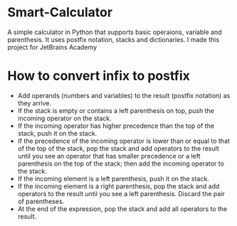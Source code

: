 # Smart-Calculator
 A simple calculator in Python that supports basic operaions, variable and parenthesis. It uses postfix notation, stacks and dictionaries.
 I made this project for JetBrains Academy

# How to convert infix to postfix
* Add operands (numbers and variables) to the result (postfix notation) as they arrive.
* If the stack is empty or contains a left parenthesis on top, push the incoming operator on the stack.
* If the incoming operator has higher precedence than the top of the stack, push it on the stack.
* If the precedence of the incoming operator is lower than or equal to that of the top of the stack, pop the stack and add operators to the result until you see an operator that has smaller precedence or a left parenthesis on the top of the stack; then add the incoming operator to the stack.
* If the incoming element is a left parenthesis, push it on the stack.
* If the incoming element is a right parenthesis, pop the stack and add operators to the result until you see a left parenthesis. Discard the pair of parentheses.
* At the end of the expression, pop the stack and add all operators to the result.
